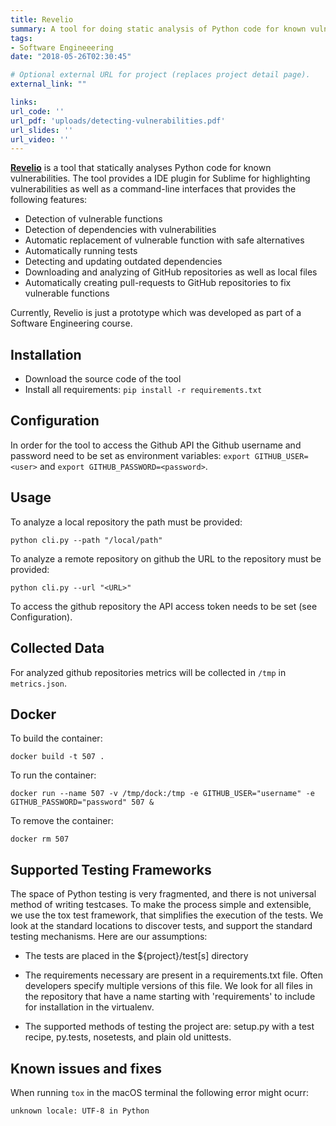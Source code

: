 ```yaml
---
title: Revelio
summary: A tool for doing static analysis of Python code for known vulnerabilities
tags:
- Software Engineeering
date: "2018-05-26T02:30:45"

# Optional external URL for project (replaces project detail page).
external_link: ""

links:
url_code: ''
url_pdf: 'uploads/detecting-vulnerabilities.pdf'
url_slides: ''
url_video: ''
---
```

**[Revelio](https://github.com/artorhem/cpsc-507)** is a tool that statically analyses Python code for known vulnerabilities. The tool provides a IDE plugin for Sublime for highlighting vulnerabilities as well as a command-line interfaces that provides the following features:

* Detection of vulnerable functions
* Detection of dependencies with vulnerabilities
* Automatic replacement of vulnerable function with safe alternatives
* Automatically running tests
* Detecting and updating outdated dependencies
* Downloading and analyzing of GitHub repositories as well as local files
* Automatically creating pull-requests to GitHub repositories to fix vulnerable functions

Currently, Revelio is just a prototype which was developed as part of a Software Engineering course.

## Installation

+ Download the source code of the tool
+ Install all requirements: `pip install -r requirements.txt`


## Configuration

In order for the tool to access the Github API the Github username and password need to be set as environment variables: `export GITHUB_USER=<user>` and `export GITHUB_PASSWORD=<password>`.

## Usage

To analyze a local repository the path must be provided:

`python cli.py --path "/local/path"`

To analyze a remote repository on github the URL to the repository must be provided:

`python cli.py --url "<URL>"`

To access the github repository the API access token needs to be set (see Configuration).

## Collected Data

For analyzed github repositories metrics will be collected in `/tmp` in `metrics.json`.


## Docker

To build the container:

`docker build -t 507 .`

To run the container:

`docker run --name 507 -v /tmp/dock:/tmp -e GITHUB_USER="username" -e GITHUB_PASSWORD="password" 507 & `

To remove the container:

`docker rm 507`


## Supported Testing Frameworks
The space of Python testing is very fragmented, and there is not universal method of writing testcases. To make the process simple and extensible, we use the tox test framework, that simplifies the execution of the tests. We look at the standard locations to discover tests, and support the standard testing mechanisms. Here are our assumptions:

+ The tests are placed in the ${project}/test[s] directory

+ The requirements necessary are present in a requirements.txt file. Often developers specify multiple versions of this file. 	We look for all files in the repository that have a name starting with 'requirements' to include for installation in the virtualenv.

+ The supported methods of testing the project are: setup.py with a test recipe, py.tests, nosetests, and plain old unittests.


## Known issues and fixes

When running `tox` in the macOS terminal the following error might ocurr:

`unknown locale: UTF-8 in Python`
